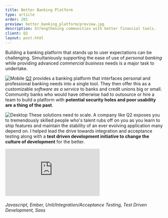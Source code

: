 ```yaml
---
title: Better Banking Platform
type: article
order: 201
preview: better_banking_platform/preview.jpg
description: Strengthening communities with better financial tools.
client: Q2
layout: post.html
---
```


Building a banking platform that stands up to user expectations can be challenging. Simultaniously supporting the ease of use of _personal banking_ while providing advanced _commercial business_ needs is a major task to undertake.

![Mobile](../../assets/media/better_banking_platform/preview.jpg)
[Q2](https://www.q2ebanking.com/) provides a banking platform that interfaces personal and professional banking needs into a single tool. They then offer this as a customizable _software as a service_ to banks and credit unions big or small. Community banks who would have otherwise had to outsource or hire a team to build a platform with **potential security holes and poor usability are a thing of the past**.

![Desktop](../../assets/media/better_banking_platform/desktop.jpg)
These solutions need to scale. A company like Q2 exposes you to tremendously skilled people who's talent rubs off on you as you learn to ship features and maintain the stability of an ever evolving application many depend on. I helped lead the drive towards integration and acceptance testing along with a **test driven development initiative to change the culture of development** for the better.

<p>
  <div class="embed">
    <iframe src="https://www.youtube.com/embed/swsX90wK5Ks?rel=0&amp;controls=0&amp;showinfo=0" frameborder="0" allowfullscreen></iframe>
  </div>
</p>

###### Javascript, Ember, Unit/Integration/Acceptance Testing, Test Driven Development, Sass
